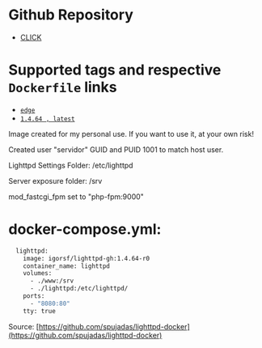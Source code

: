 # Github Repository

- [CLICK](https://github.com/igorferreir4/docker/tree/main/imagens)

# Supported tags and respective `Dockerfile` links

- [`edge`](https://github.com/igorferreir4/docker/blob/main/imagens/lighttpd/1.4.67-edge/Dockerfile.edge)
- [`1.4.64 , latest`](https://github.com/igorferreir4/docker/blob/main/imagens/lighttpd/1.4.64/Dockerfile.stable)

Image created for my personal use.
If you want to use it, at your own risk!

Created user "servidor" GUID and PUID 1001 to match host user.

Lighttpd Settings Folder: /etc/lighttpd

Server exposure folder: /srv

mod_fastcgi_fpm set to "php-fpm:9000"



# docker-compose.yml:
```sh
  lighttpd:
    image: igorsf/lighttpd-gh:1.4.64-r0
    container_name: lighttpd
    volumes:
      - ./www:/srv
      - ./lighttpd:/etc/lighttpd/
    ports:
      - "8080:80"
    tty: true
```


Source: [https://github.com/spujadas/lighttpd-docker](https://github.com/spujadas/lighttpd-docker)
